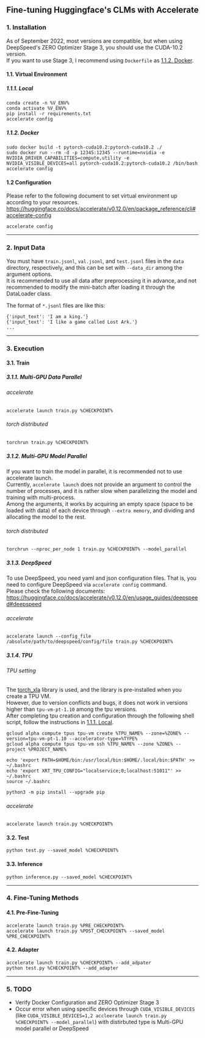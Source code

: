## Fine-tuning Huggingface's CLMs with Accelerate


### 1. Installation
As of September 2022, most versions are compatible, but when using DeepSpeed's ZERO Optimizer Stage 3, you should use the CUDA-10.2 version.  
If you want to use Stage 3, I recommend using `Dockerfile` as [1.1.2. Docker](#####112-Docker).

#### 1.1. Virtual Environment
##### 1.1.1. Local
```
conda create -n %V_ENV%
conda activate %V_ENV%
pip install -r requirements.txt
accelerate config
```

##### 1.1.2. Docker
```
sudo docker build -t pytorch-cuda10.2:pytorch-cuda10.2 ./
sudo docker run --rm -d -p 12345:12345 --runtime=nvidia -e NVIDIA_DRIVER_CAPABILITIES=compute,utility -e NVIDIA_VISIBLE_DEVICES=all pytorch-cuda10.2:pytorch-cuda10.2 /bin/bash
accelerate config
```

#### 1.2 Configuration
Please refer to the following document to set virtual environment up according to your resources.  
https://huggingface.co/docs/accelerate/v0.12.0/en/package_reference/cli#accelerate-config  
```
accelerate config
```

---


### 2. Input Data
You must have `train.jsonl`, `val.jsonl`, and `test.jsonl` files in the `data` directory, respectively, and this can be set with `--data_dir` among the argument options.  
It is recommended to use all data after preprocessing it in advance, and not recommended to modify the mini-batch after loading it through the DataLoader class.  

The format of `*.jsonl` files are like this:
```
{'input_text': 'I am a king.'}
{'input_text': 'I like a game called Lost Ark.'}
...
```

---


### 3. Execution

#### 3.1. Train
##### 3.1.1. Multi-GPU Data Parallel
###### accelerate
```
accelerate launch train.py %CHECKPOINT%
```
###### torch distributed
```
torchrun train.py %CHECKPOINT%
```

##### 3.1.2. Multi-GPU Model Parallel
If you want to train the model in parallel, it is recommended not to use accelerate launch.  
Currently, `accelerate launch` does not provide an argument to control the number of processes, and it is rather slow when parallelizing the model and training with multi-process.  
Among the arguments, it works by acquiring an empty space (space to be loaded with data) of each device through `--extra memory`, and dividing and allocating the model to the rest.  
###### torch distributed
```
torchrun --nproc_per_node 1 train.py %CHECKPOINT% --model_parallel
```

##### 3.1.3. DeepSpeed
To use DeepSpeed, you need yaml and json configuration files. That is, you need to configure DeepSpeed via `accelerate config` command.  
Please check the following documents:  
https://huggingface.co/docs/accelerate/v0.12.0/en/usage_guides/deepspeed#deepspeed
###### accelerate
```
accelerate launch --config_file /absolute/path/to/deepspeed/config/file train.py %CHECKPOINT%
```

##### 3.1.4. TPU
###### TPU setting
The [torch_xla](https://pytorch.org/xla/release/1.12/index.html) library is used, and the library is pre-installed when you create a TPU VM.  
However, due to version conflicts and bugs, it does not work in versions higher than `tpu-vm-pt-1.10` among the tpu versions.  
After completing tpu creation and configuration through the following shell script, follow the instructions in [1.1.1. Local](#####111-Local).  
```
gcloud alpha compute tpus tpu-vm create %TPU_NAME% --zone=%ZONE% --version=tpu-vm-pt-1.10 --accelerator-type=%TYPE%
gcloud alpha compute tpus tpu-vm ssh %TPU_NAME% --zone %ZONE% --project %PROJECT_NAME%

echo 'export PATH=$HOME/bin:/usr/local/bin:$HOME/.local/bin:$PATH' >> ~/.bashrc
echo 'export XRT_TPU_CONFIG="localservice;0;localhost:51011"' >> ~/.bashrc
source ~/.bashrc

python3 -m pip install --upgrade pip
```
###### accelerate
```
accelerate launch train.py %CHECKPOINT%
```

#### 3.2. Test
```
python test.py --saved_model %CHECKPOINT%
```

#### 3.3. Inference
```
python inference.py --saved_model %CHECKPOINT%
```

---


### 4. Fine-Tuning Methods
#### 4.1. Pre-Fine-Tuning
```
accelerate launch train.py %PRE_CHECKPOINT%
accelerate launch train.py %POST_CHECKPOINT% --saved_model %PRE_CHECKPOINT%
```

#### 4.2. Adapter
```
accelerate launch train.py %CHECKPOINT% --add_adpater
python test.py %CHECKPOINT% --add_adapter
```

---


### 5. TODO
- Verify Docker Configuration and ZERO Optimizer Stage 3  
- Occur error when using specific devices through `CUDA_VISIBLE_DEVICES` (like `CUDA_VISIBLE_DEVICES=1,2 accleerate launch train.py %CHECKPOINT% --model_parallel`) with distirbuted type is Multi-GPU model parallel or DeepSpeed  
